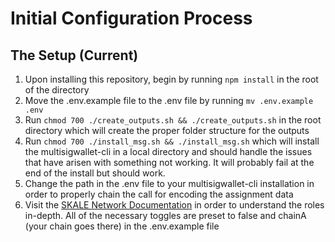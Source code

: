 # Initial Configuration Process

## The Setup (Current)

1. Upon installing this repository, begin by running ```npm install``` in the root of the directory
2. Move the .env.example file to the .env file by running ```mv .env.example .env```
2. Run ```chmod 700 ./create_outputs.sh && ./create_outputs.sh``` in the root directory which will create the proper folder structure for the outputs
3. Run ```chmod 700 ./install_msg.sh && ./install_msg.sh``` which will install the multisigwallet-cli in a local directory and should handle the issues that have arisen with something not working. It will probably fail at the end of the install but should work. 
4. Change the path in the .env file to your multisigwallet-cli installation in order to properly chain the call for encoding the assignment data
5. Visit the [SKALE Network Documentation](https://docs.skale.network) in order to understand the roles in-depth. All of the necessary toggles are preset to false and chainA (your chain goes there) in the .env.example file

